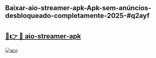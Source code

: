 ## Baixar-aio-streamer-apk-Apk-sem-anúncios-desbloqueado-completamente-2025-#q2ayf

# <h2><a href="https://ainizakaria.my?title=aio-streamer-apk&ref=22M">🔗👉 🔴 aio-streamer-apk</a></h2>

[![acn](https://github.com/user-attachments/assets/0f9c940e-d8b0-45ae-aac7-cd30a18b3e1c)](https://ainizakaria.my?title=aio-streamer-apk&ref=22M)

